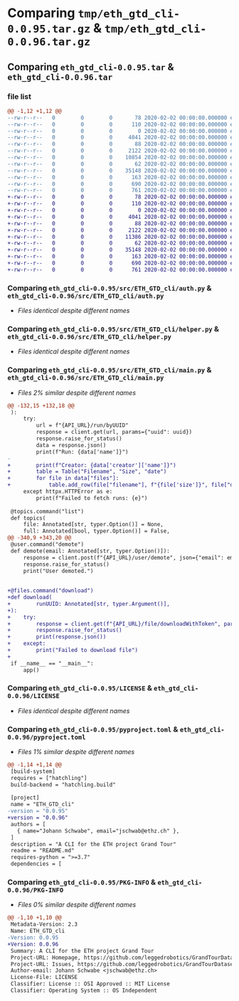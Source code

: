 # Comparing `tmp/eth_gtd_cli-0.0.95.tar.gz` & `tmp/eth_gtd_cli-0.0.96.tar.gz`

## Comparing `eth_gtd_cli-0.0.95.tar` & `eth_gtd_cli-0.0.96.tar`

### file list

```diff
@@ -1,12 +1,12 @@
--rw-r--r--   0        0        0       78 2020-02-02 00:00:00.000000 eth_gtd_cli-0.0.95/deploy.sh
--rw-r--r--   0        0        0      110 2020-02-02 00:00:00.000000 eth_gtd_cli-0.0.95/requirements.txt
--rw-r--r--   0        0        0        0 2020-02-02 00:00:00.000000 eth_gtd_cli-0.0.95/src/ETH_GTD_cli/__init__.py
--rw-r--r--   0        0        0     4041 2020-02-02 00:00:00.000000 eth_gtd_cli-0.0.95/src/ETH_GTD_cli/auth.py
--rw-r--r--   0        0        0       88 2020-02-02 00:00:00.000000 eth_gtd_cli-0.0.95/src/ETH_GTD_cli/consts.py
--rw-r--r--   0        0        0     2122 2020-02-02 00:00:00.000000 eth_gtd_cli-0.0.95/src/ETH_GTD_cli/helper.py
--rw-r--r--   0        0        0    10854 2020-02-02 00:00:00.000000 eth_gtd_cli-0.0.95/src/ETH_GTD_cli/main.py
--rw-r--r--   0        0        0       62 2020-02-02 00:00:00.000000 eth_gtd_cli-0.0.95/.gitignore
--rw-r--r--   0        0        0    35148 2020-02-02 00:00:00.000000 eth_gtd_cli-0.0.95/LICENSE
--rw-r--r--   0        0        0      163 2020-02-02 00:00:00.000000 eth_gtd_cli-0.0.95/README.md
--rw-r--r--   0        0        0      690 2020-02-02 00:00:00.000000 eth_gtd_cli-0.0.95/pyproject.toml
--rw-r--r--   0        0        0      761 2020-02-02 00:00:00.000000 eth_gtd_cli-0.0.95/PKG-INFO
+-rw-r--r--   0        0        0       78 2020-02-02 00:00:00.000000 eth_gtd_cli-0.0.96/deploy.sh
+-rw-r--r--   0        0        0      110 2020-02-02 00:00:00.000000 eth_gtd_cli-0.0.96/requirements.txt
+-rw-r--r--   0        0        0        0 2020-02-02 00:00:00.000000 eth_gtd_cli-0.0.96/src/ETH_GTD_cli/__init__.py
+-rw-r--r--   0        0        0     4041 2020-02-02 00:00:00.000000 eth_gtd_cli-0.0.96/src/ETH_GTD_cli/auth.py
+-rw-r--r--   0        0        0       88 2020-02-02 00:00:00.000000 eth_gtd_cli-0.0.96/src/ETH_GTD_cli/consts.py
+-rw-r--r--   0        0        0     2122 2020-02-02 00:00:00.000000 eth_gtd_cli-0.0.96/src/ETH_GTD_cli/helper.py
+-rw-r--r--   0        0        0    11386 2020-02-02 00:00:00.000000 eth_gtd_cli-0.0.96/src/ETH_GTD_cli/main.py
+-rw-r--r--   0        0        0       62 2020-02-02 00:00:00.000000 eth_gtd_cli-0.0.96/.gitignore
+-rw-r--r--   0        0        0    35148 2020-02-02 00:00:00.000000 eth_gtd_cli-0.0.96/LICENSE
+-rw-r--r--   0        0        0      163 2020-02-02 00:00:00.000000 eth_gtd_cli-0.0.96/README.md
+-rw-r--r--   0        0        0      690 2020-02-02 00:00:00.000000 eth_gtd_cli-0.0.96/pyproject.toml
+-rw-r--r--   0        0        0      761 2020-02-02 00:00:00.000000 eth_gtd_cli-0.0.96/PKG-INFO
```

### Comparing `eth_gtd_cli-0.0.95/src/ETH_GTD_cli/auth.py` & `eth_gtd_cli-0.0.96/src/ETH_GTD_cli/auth.py`

 * *Files identical despite different names*

### Comparing `eth_gtd_cli-0.0.95/src/ETH_GTD_cli/helper.py` & `eth_gtd_cli-0.0.96/src/ETH_GTD_cli/helper.py`

 * *Files identical despite different names*

### Comparing `eth_gtd_cli-0.0.95/src/ETH_GTD_cli/main.py` & `eth_gtd_cli-0.0.96/src/ETH_GTD_cli/main.py`

 * *Files 2% similar despite different names*

```diff
@@ -132,15 +132,18 @@
 ):
     try:
         url = f"{API_URL}/run/byUUID"
         response = client.get(url, params={"uuid": uuid})
         response.raise_for_status()
         data = response.json()
         print(f"Run: {data['name']}")
-
+        print(f"Creator: {data['creator']['name']}")
+        table = Table("Filename", "Size", "date")
+        for file in data["files"]:
+            table.add_row(file["filename"], f"{file['size']}", file["date"])
     except httpx.HTTPError as e:
         print(f"Failed to fetch runs: {e}")
 
 @topics.command("list")
 def topics(
     file: Annotated[str, typer.Option()] = None,
     full: Annotated[bool, typer.Option()] = False,
@@ -340,9 +343,20 @@
 @user.command("demote")
 def demote(email: Annotated[str, typer.Option()]):
     response = client.post(f"{API_URL}/user/demote", json={"email": email})
     response.raise_for_status()
     print("User demoted.")
 
 
+@files.command("download")
+def download(
+        runUUID: Annotated[str, typer.Argument()],
+):
+    try:
+        response = client.get(f"{API_URL}/file/downloadWithToken", params={"uuid": runUUID})
+        response.raise_for_status()
+        print(response.json())
+    except:
+        print("Failed to download file")
+
 if __name__ == "__main__":
     app()
```

### Comparing `eth_gtd_cli-0.0.95/LICENSE` & `eth_gtd_cli-0.0.96/LICENSE`

 * *Files identical despite different names*

### Comparing `eth_gtd_cli-0.0.95/pyproject.toml` & `eth_gtd_cli-0.0.96/pyproject.toml`

 * *Files 1% similar despite different names*

```diff
@@ -1,14 +1,14 @@
 [build-system]
 requires = ["hatchling"]
 build-backend = "hatchling.build"
 
 [project]
 name = "ETH_GTD_cli"
-version = "0.0.95"
+version = "0.0.96"
 authors = [
   { name="Johann Schwabe", email="jschwab@ethz.ch" },
 ]
 description = "A CLI for the ETH project Grand Tour"
 readme = "README.md"
 requires-python = ">=3.7"
 dependencies = [
```

### Comparing `eth_gtd_cli-0.0.95/PKG-INFO` & `eth_gtd_cli-0.0.96/PKG-INFO`

 * *Files 0% similar despite different names*

```diff
@@ -1,10 +1,10 @@
 Metadata-Version: 2.3
 Name: ETH_GTD_cli
-Version: 0.0.95
+Version: 0.0.96
 Summary: A CLI for the ETH project Grand Tour
 Project-URL: Homepage, https://github.com/leggedrobotics/GrandTourDatasets
 Project-URL: Issues, https://github.com/leggedrobotics/GrandTourDatasets/issues
 Author-email: Johann Schwabe <jschwab@ethz.ch>
 License-File: LICENSE
 Classifier: License :: OSI Approved :: MIT License
 Classifier: Operating System :: OS Independent
```

